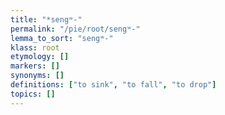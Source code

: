 ```yaml
---
title: "*sengʷ-"
permalink: "/pie/root/sengʷ-"
lemma_to_sort: "sengʷ-"
klass: root
etymology: []
markers: []
synonyms: []
definitions: ["to sink", "to fall", "to drop"]
topics: []
---
```

